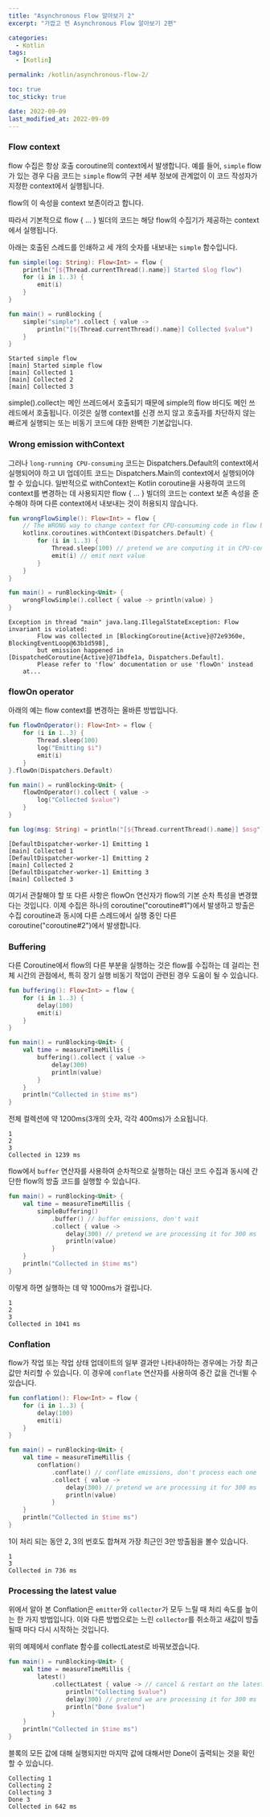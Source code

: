 ```yaml
---
title: "Asynchronous Flow 알아보기 2"
excerpt: "가깝고 먼 Asynchronous Flow 알아보기 2편"

categories:
  - Kotlin
tags:
  - [Kotlin]

permalink: /kotlin/asynchronous-flow-2/

toc: true
toc_sticky: true

date: 2022-09-09
last_modified_at: 2022-09-09
---
```


### Flow context
flow 수집은 항상 호출 coroutine의 context에서 발생합니다. 
예를 들어, ```simple``` flow가 있는 경우 다음 코드는 ```simple``` flow의 구현 세부 정보에 관계없이 이 코드 작성자가 지정한 context에서 실행됩니다.

flow의 이 속성을 context 보존이라고 합니다.

따라서 기본적으로 flow { ... } 빌더의 코드는 해당 flow의 수집기가 제공하는 context에서 실행됩니다.

아래는 호출된 스레드를 인쇄하고 세 개의 숫자를 내보내는 ```simple``` 함수입니다.

```kotlin
fun simple(log: String): Flow<Int> = flow {
    println("[${Thread.currentThread().name}] Started $log flow")
    for (i in 1..3) {
        emit(i)
    }
}

fun main() = runBlocking {
    simple("simple").collect { value ->
        println("[${Thread.currentThread().name}] Collected $value")
    }
}
```

```
Started simple flow
[main] Started simple flow
[main] Collected 1
[main] Collected 2
[main] Collected 3
```

simple().collect는 메인 쓰레드에서 호출되기 때문에 simple의 flow 바디도 메인 쓰레드에서 호출됩니다.
이것은 실행 context를 신경 쓰지 않고 호출자를 차단하지 않는 빠르게 실행되는 또는 비동기 코드에 대한 완벽한 기본값입니다.


### Wrong emission withContext

그러나 ```long-running CPU-consuming``` 코드는 Dispatchers.Default의 context에서 실행되어야 하고 UI 업데이트 코드는 Dispatchers.Main의 context에서 실행되어야 할 수 있습니다. 일반적으로 withContext는 Kotlin coroutine을 사용하여 코드의 context를 변경하는 데 사용되지만 flow { ... } 빌더의 코드는 context 보존 속성을 준수해야 하며 다른 context에서 내보내는 것이 허용되지 않습니다.

```kotlin
fun wrongFlowSimple(): Flow<Int> = flow {
    // The WRONG way to change context for CPU-consuming code in flow builder
    kotlinx.coroutines.withContext(Dispatchers.Default) {
        for (i in 1..3) {
            Thread.sleep(100) // pretend we are computing it in CPU-consuming way
            emit(i) // emit next value
        }
    }
}

fun main() = runBlocking<Unit> {
    wrongFlowSimple().collect { value -> println(value) }
}
```

```
Exception in thread "main" java.lang.IllegalStateException: Flow invariant is violated:
		Flow was collected in [BlockingCoroutine{Active}@72e9360e, BlockingEventLoop@63b1d598],
		but emission happened in [DispatchedCoroutine{Active}@71bdfe1a, Dispatchers.Default].
		Please refer to 'flow' documentation or use 'flowOn' instead
	at...
```

### flowOn operator 

아래의 예는 flow context를 변경하는 올바른 방법입니다.

```kotlin
fun flowOnOperator(): Flow<Int> = flow {
    for (i in 1..3) {
        Thread.sleep(100)
        log("Emitting $i")
        emit(i)
    }
}.flowOn(Dispatchers.Default)

fun main() = runBlocking<Unit> {
    flowOnOperator().collect { value ->
        log("Collected $value")
    }
}

fun log(msg: String) = println("[${Thread.currentThread().name}] $msg")
```

```
[DefaultDispatcher-worker-1] Emitting 1
[main] Collected 1
[DefaultDispatcher-worker-1] Emitting 2
[main] Collected 2
[DefaultDispatcher-worker-1] Emitting 3
[main] Collected 3
```

여기서 관찰해야 할 또 다른 사항은 flowOn 연산자가 flow의 기본 순차 특성을 변경했다는 것입니다.
이제 수집은 하나의 coroutine("coroutine#1")에서 발생하고 방출은 수집 coroutine과 동시에 다른 스레드에서 실행 중인 다른 coroutine("coroutine#2")에서 발생합니다.


### Buffering
다른 Coroutine에서 flow의 다른 부분을 실행하는 것은 flow를 수집하는 데 걸리는 전체 시간의 관점에서, 특히 장기 실행 비동기 작업이 관련된 경우 도움이 될 수 있습니다.

```kotlin
fun buffering(): Flow<Int> = flow {
    for (i in 1..3) {
        delay(100)
        emit(i)
    }
}

fun main() = runBlocking<Unit> {
    val time = measureTimeMillis {
        buffering().collect { value ->
            delay(300)
            println(value)
        }
    }
    println("Collected in $time ms")
}
```

전체 컬렉션에 약 1200ms(3개의 숫자, 각각 400ms)가 소요됩니다.

```
1
2
3
Collected in 1239 ms
```

flow에서 ```buffer``` 연산자를 사용하여 순차적으로 실행하는 대신 코드 수집과 동시에 간단한 flow의 방출 코드를 실행할 수 있습니다.

```kotlin
fun main() = runBlocking<Unit> {
    val time = measureTimeMillis {
        simpleBuffering()
            .buffer() // buffer emissions, don't wait
            .collect { value ->
                delay(300) // pretend we are processing it for 300 ms
                println(value)
            }
    }
    println("Collected in $time ms")
}
```

이렇게 하면 실행하는 데 약 1000ms가 걸립니다.
```
1
2
3
Collected in 1041 ms
```

### Conflation

flow가 작업 또는 작업 상태 업데이트의 일부 결과만 나타내야하는 경우에는 가장 최근 값만 처리할 수 있습니다.
이 경우에 ```conflate``` 연산자를 사용하여 중간 값을 건너뛸 수 있습니다.

```kotlin
fun conflation(): Flow<Int> = flow {
    for (i in 1..3) {
        delay(100)
        emit(i)
    }
}

fun main() = runBlocking<Unit> {
    val time = measureTimeMillis {
        conflation()
            .conflate() // conflate emissions, don't process each one
            .collect { value ->
                delay(300) // pretend we are processing it for 300 ms
                println(value)
            }
    }
    println("Collected in $time ms")
}
```

1이 처리 되는 동안 2, 3의 번호도 합쳐져 가장 최근인 3만 방출됨을 볼수 있습니다. 
```
1
3
Collected in 736 ms
```

### Processing the latest value 

위에서 알아 본 Conflation은 ```emitter```와 ```collector```가 모두 느릴 때 처리 속도를 높이는 한 가지 방법입니다. 
이와 다른 방법으로는 느린 ```collector```를 취소하고 새값이 방출될때 마다 다시 시작하는 것입니다.

위의 예제에서 conflate 함수를 collectLatest로 바꿔보겠습니다.

```kotlin
fun main() = runBlocking<Unit> {
    val time = measureTimeMillis {
        latest()
            .collectLatest { value -> // cancel & restart on the latest value
                println("Collecting $value")
                delay(300) // pretend we are processing it for 300 ms
                println("Done $value")
            }
    }
    println("Collected in $time ms")
}
```

블록의 모든 값에 대해 실행되지만 마지막 값에 대해서만 Done이 출력되는 것을 확인 할 수 있습니다. 
```
Collecting 1
Collecting 2
Collecting 3
Done 3
Collected in 642 ms
```

